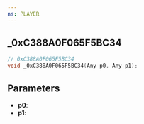 ```yaml
---
ns: PLAYER
---
```

## _0xC388A0F065F5BC34

```c
// 0xC388A0F065F5BC34
void _0xC388A0F065F5BC34(Any p0, Any p1);
```


## Parameters
* **p0**: 
* **p1**: 

